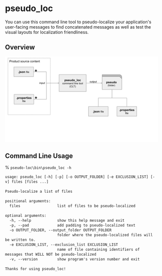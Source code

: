 # pseudo_loc 

You can use this command line tool to pseudo-localize your application's 
user-facing messages to find concatenated messages as well as test 
the visual layouts for localization friendliness. 

## Overview

![overview](images/pseudo_loc_diagram.svg)

## Command Line Usage

% `pseudo-loc\bin\pseudo_loc -h`

``` 
usage: pseudo_loc [-h] [-p] [-o OUTPUT_FOLDER] [-e EXCLUSION_LIST] [-v] files [files ...]

Pseudo-localize a list of files

positional arguments:
  files                 list of files to be pseudo-localized

optional arguments:
  -h, --help            show this help message and exit
  -p, --pad             add padding to pseudo-localized text
  -o OUTPUT_FOLDER, --output_folder OUTPUT_FOLDER
                        folder where the pseudo-localized files will be written to.
  -e EXCLUSION_LIST, --exclusion_list EXCLUSION_LIST
                        name of file containing identifiers of messages that WILL NOT be pseudo-localized
  -v, --version         show program's version number and exit

Thanks for using pseudo_loc!

```